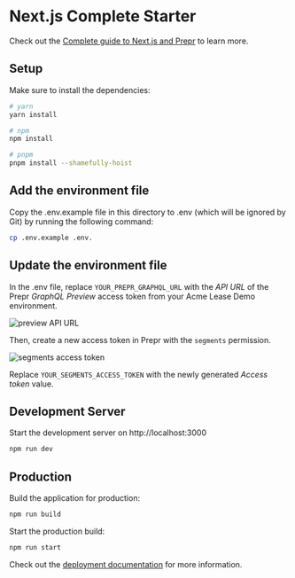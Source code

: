 # Next.js Complete Starter

Check out the [Complete guide to Next.js and Prepr](https://docs.prepr.io/connecting-front-end-apps/next-complete-guide) to learn more.

## Setup

Make sure to install the dependencies:

```bash
# yarn
yarn install

# npm
npm install

# pnpm
pnpm install --shamefully-hoist
```

## Add the environment file

Copy the .env.example file in this directory to .env (which will be ignored by Git) by running the following command:

```bash
cp .env.example .env.
```

## Update the environment file
In the .env file, replace `YOUR_PREPR_GRAPHQL_URL` with the *API URL* of the Prepr *GraphQL Preview* access token from your Acme Lease Demo environment.

![preview API URL](https://assets-site.prepr.io//35k5a4g45wuy-preview-access-token.png)

Then, create a new access token in Prepr with the `segments` permission.

![segments access token](https://assets-site.prepr.io//2mcoy87hhmfz-segments-access-token.png)

Replace `YOUR_SEGMENTS_ACCESS_TOKEN` with the newly generated *Access token* value.

## Development Server

Start the development server on http://localhost:3000

```bash
npm run dev
```

## Production

Build the application for production:

```bash
npm run build
```

Start the production build:

```bash
npm run start
```

Check out the [deployment documentation](https://nextjs.org/docs/app/building-your-application/deploying) for more
information.
